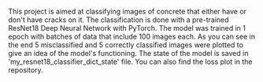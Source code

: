 This project is aimed at classifying images of concrete that either have or don't have cracks on it. The classification is done with a pre-trained ResNet18 Deep Neural Network with PyTorch. The model was trained in 1 epoch with batches of data that include 100 images each. As you can see in the end 5 misclassified and 5 correctly classified images were plotted to give an idea of the model's functioning. The state of the model is saved in 'my_resnet18_classifier_dict_state' file. You can also find the loss plot in the repository.
